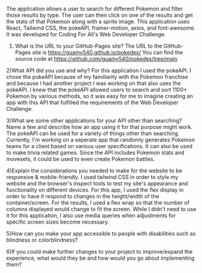 The application allows a user to search for different Pokemon and filter those results by type. The user can then click on one of the results and get the stats of that Pokemon along with a sprite image. This application uses React, Tailwind CSS, the pokeAPI, framer-motion, axios, and font-awesome. It was developed for Coding For All's Web Developer Challenge.


1) What is the URL to your GitHub-Pages site?
The URL to the GitHub-Pages site is https://guamy540.github.io/pokedex/
You can find the source code at https://github.com/guamy540/pokedex/tree/main


2)What API did you use and why?
For this application I used the pokeAPI. I chose the pokeAPI because of my familiarity with the Pokemon franchise and because I had another project I was working on that also uses the pokeAPI. I knew that the pokeAPI allowed users to search and sort 1100+ Pokemon by various methods, so it was easy for me to imagine creating an app with this API that fulfilled the requirements of the Web Developer Challenge.


3)What are some other applications for your API other than searching? Name a few and describe how an app using it for that purpose might work.
The pokeAPI can be used for a variety of things other than searching. Currently, I'm working on a seperate app that randomly generates Pokemon teams for a client based on various user specifications. It can also be used to make trivia related games. Since the API includes Pokemon stats and movesets, it could be used to even create Pokemon battles.


4)Explain the considerations you needed to make for the website to be responsive & mobile-friendly.
I used tailwind CSS in order to style my website and the browser's inspect tools to test my site's appearance and functionality on different devices. For this app, I used the flex display in order to have it respond to changes in the height/width of the container/screen. For the results, I used a flex wrap so that the number of columns displayed would change to fit the screen. While I didn't need to use it for this application, I also use media queries when adjustments for specific screen sizes become necessary. 


5)How can you make your app accessible to people with disabilities such as blindness or colorblindness?


6)If you could make further changes to your project to improve/expand the experience, what would they be and how would you go about implementing them?